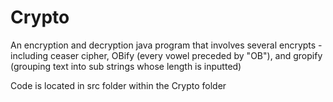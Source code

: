 # Crypto
An encryption and decryption java program that involves several encrypts - including ceaser cipher, OBify (every vowel preceded by "OB"), and gropify (grouping text into sub strings whose length is inputted)  

Code is located in src folder within the Crypto folder
